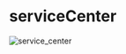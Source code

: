 # serviceCenter


![service_сenter](https://user-images.githubusercontent.com/49836555/147941621-2943abc4-8735-4b05-abc5-537dcb44d2ec.png)
